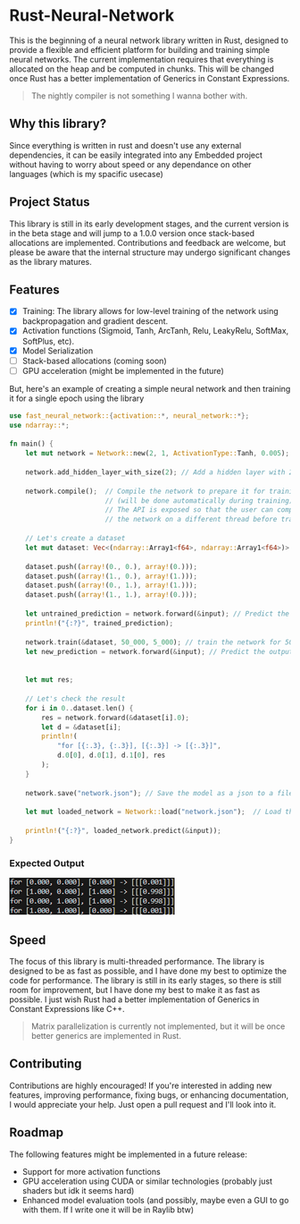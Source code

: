 # Rust-Neural-Network

This is the beginning of a neural network library written in Rust, designed to provide a flexible and efficient platform for building and training simple neural networks.
The current implementation requires that everything is allocated on the heap and be computed in chunks. This will be changed once Rust has a better implementation of Generics in Constant Expressions.

> The nightly compiler is not something I wanna bother with.

## Why this library?

Since everything is written in rust and doesn't use any external dependencies, it can be easily integrated into any Embedded project without having to worry about speed or any dependance on other languages (which is my spacific usecase)

## Project Status

This library is still in its early development stages, and the current version is in the beta stage and will jump to a 1.0.0 version once stack-based allocations are implemented.
Contributions and feedback are welcome, but please be aware that the internal structure may undergo significant changes as the library matures.

## Features

- [x] Training: The library allows for low-level training of the network using backpropagation and gradient descent.
- [x] Activation functions (Sigmoid, Tanh, ArcTanh, Relu, LeakyRelu, SoftMax, SoftPlus, etc).
- [x] Model Serialization
- [ ] Stack-based allocations (coming soon)
- [ ] GPU acceleration (might be implemented in the future)

But, here's an example of creating a simple neural network and then training it for a single epoch using the library

```rust
use fast_neural_network::{activation::*, neural_network::*};
use ndarray::*;

fn main() {
    let mut network = Network::new(2, 1, ActivationType::Tanh, 0.005); // Create a new network with 2 inputs, 1 output, a tanh activation function, and a learning rate of 0.005

    network.add_hidden_layer_with_size(2); // Add a hidden layer with 2 neurons

    network.compile();  // Compile the network to prepare it for training
                        // (will be done automatically during training)
                        // The API is exposed so that the user can compile
                        // the network on a different thread before training if they want to

    // Let's create a dataset
    let mut dataset: Vec<(ndarray::Array1<f64>, ndarray::Array1<f64>)> = Vec::new();

    dataset.push((array!(0., 0.), array!(0.)));
    dataset.push((array!(1., 0.), array!(1.)));
    dataset.push((array!(0., 1.), array!(1.)));
    dataset.push((array!(1., 1.), array!(0.)));

    let untrained_prediction = network.forward(&input); // Predict the output of the network
    println!("{:?}", trained_prediction);

    network.train(&dataset, 50_000, 5_000); // train the network for 50,000 epochs with a decay_time of 5,000 epochs
    let new_prediction = network.forward(&input); // Predict the output of the network again


    let mut res;

    // Let's check the result
    for i in 0..dataset.len() {
        res = network.forward(&dataset[i].0);
        let d = &dataset[i];
        println!(
            "for [{:.3}, {:.3}], [{:.3}] -> [{:.3}]",
            d.0[0], d.0[1], d.1[0], res
        );
    }

    network.save("network.json"); // Save the model as a json to a file

    let mut loaded_network = Network::load("network.json");  // Load the model from a json file

    println!("{:?}", loaded_network.predict(&input));
}
```

### Expected Output
![Expected Output](xor_result.png)

## Speed

The focus of this library is multi-threaded performance. The library is designed to be as fast as possible, and I have done my best to optimize the code for performance. The library is still in its early stages, so there is still room for improvement, but I have done my best to make it as fast as possible. I just wish Rust had a better implementation of Generics in Constant Expressions like C++.

> Matrix parallelization is currently not implemented, but it will be once better generics are implemented in Rust.

## Contributing

Contributions are highly encouraged! If you're interested in adding new features, improving performance, fixing bugs, or enhancing documentation, I would appreciate your help. Just open a pull request and I'll look into it.

## Roadmap

The following features might be implemented in a future release:

- Support for more activation functions
- GPU acceleration using CUDA or similar technologies (probably just shaders but idk it seems hard)
- Enhanced model evaluation tools (and possibly, maybe even a GUI to go with them. If I write one it will be in Raylib btw)
